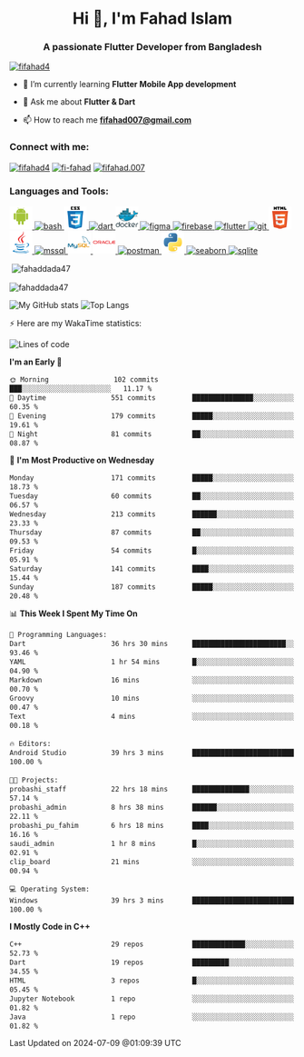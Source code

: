 <h1 align="center">Hi 👋, I'm Fahad Islam</h1>
<h3 align="center">A passionate Flutter Developer from Bangladesh</h3>

<p align="left"> <a href="https://twitter.com/fifahad4" target="blank"><img src="https://img.shields.io/twitter/follow/fifahad4?logo=twitter&style=for-the-badge" alt="fifahad4" /></a> </p>

- 🌱 I’m currently learning **Flutter Mobile App development**

- 💬 Ask me about **Flutter & Dart**

- 📫 How to reach me **fifahad007@gmail.com**

<h3 align="left">Connect with me:</h3>
<p align="left">
<a href="https://twitter.com/fifahad4" target="blank"><img align="center" src="https://raw.githubusercontent.com/rahuldkjain/github-profile-readme-generator/master/src/images/icons/Social/twitter.svg" alt="fifahad4" height="30" width="40" /></a>
<a href="https://linkedin.com/in/fi-fahad" target="blank"><img align="center" src="https://raw.githubusercontent.com/rahuldkjain/github-profile-readme-generator/master/src/images/icons/Social/linked-in-alt.svg" alt="fi-fahad" height="30" width="40" /></a>
<a href="https://fb.com/fifahad.007" target="blank"><img align="center" src="https://raw.githubusercontent.com/rahuldkjain/github-profile-readme-generator/master/src/images/icons/Social/facebook.svg" alt="fifahad.007" height="30" width="40" /></a>
</p>

<h3 align="left">Languages and Tools:</h3>
<p align="left"> <a href="https://developer.android.com" target="_blank" rel="noreferrer"> <img src="https://raw.githubusercontent.com/devicons/devicon/master/icons/android/android-original-wordmark.svg" alt="android" width="40" height="40"/> </a> <a href="https://www.gnu.org/software/bash/" target="_blank" rel="noreferrer"> <img src="https://www.vectorlogo.zone/logos/gnu_bash/gnu_bash-icon.svg" alt="bash" width="40" height="40"/> </a> <a href="https://www.w3schools.com/css/" target="_blank" rel="noreferrer"> <img src="https://raw.githubusercontent.com/devicons/devicon/master/icons/css3/css3-original-wordmark.svg" alt="css3" width="40" height="40"/> </a> <a href="https://dart.dev" target="_blank" rel="noreferrer"> <img src="https://www.vectorlogo.zone/logos/dartlang/dartlang-icon.svg" alt="dart" width="40" height="40"/> </a> <a href="https://www.docker.com/" target="_blank" rel="noreferrer"> <img src="https://raw.githubusercontent.com/devicons/devicon/master/icons/docker/docker-original-wordmark.svg" alt="docker" width="40" height="40"/> </a> <a href="https://www.figma.com/" target="_blank" rel="noreferrer"> <img src="https://www.vectorlogo.zone/logos/figma/figma-icon.svg" alt="figma" width="40" height="40"/> </a> <a href="https://firebase.google.com/" target="_blank" rel="noreferrer"> <img src="https://www.vectorlogo.zone/logos/firebase/firebase-icon.svg" alt="firebase" width="40" height="40"/> </a> <a href="https://flutter.dev" target="_blank" rel="noreferrer"> <img src="https://www.vectorlogo.zone/logos/flutterio/flutterio-icon.svg" alt="flutter" width="40" height="40"/> </a> <a href="https://git-scm.com/" target="_blank" rel="noreferrer"> <img src="https://www.vectorlogo.zone/logos/git-scm/git-scm-icon.svg" alt="git" width="40" height="40"/> </a> <a href="https://www.w3.org/html/" target="_blank" rel="noreferrer"> <img src="https://raw.githubusercontent.com/devicons/devicon/master/icons/html5/html5-original-wordmark.svg" alt="html5" width="40" height="40"/> </a> <a href="https://www.java.com" target="_blank" rel="noreferrer"> <img src="https://raw.githubusercontent.com/devicons/devicon/master/icons/java/java-original.svg" alt="java" width="40" height="40"/> </a> <a href="https://www.microsoft.com/en-us/sql-server" target="_blank" rel="noreferrer"> <img src="https://www.svgrepo.com/show/303229/microsoft-sql-server-logo.svg" alt="mssql" width="40" height="40"/> </a> <a href="https://www.mysql.com/" target="_blank" rel="noreferrer"> <img src="https://raw.githubusercontent.com/devicons/devicon/master/icons/mysql/mysql-original-wordmark.svg" alt="mysql" width="40" height="40"/> </a> <a href="https://www.oracle.com/" target="_blank" rel="noreferrer"> <img src="https://raw.githubusercontent.com/devicons/devicon/master/icons/oracle/oracle-original.svg" alt="oracle" width="40" height="40"/> </a> <a href="https://postman.com" target="_blank" rel="noreferrer"> <img src="https://www.vectorlogo.zone/logos/getpostman/getpostman-icon.svg" alt="postman" width="40" height="40"/> </a> <a href="https://www.python.org" target="_blank" rel="noreferrer"> <img src="https://raw.githubusercontent.com/devicons/devicon/master/icons/python/python-original.svg" alt="python" width="40" height="40"/> </a> <a href="https://seaborn.pydata.org/" target="_blank" rel="noreferrer"> <img src="https://seaborn.pydata.org/_images/logo-mark-lightbg.svg" alt="seaborn" width="40" height="40"/> </a> <a href="https://www.sqlite.org/" target="_blank" rel="noreferrer"> <img src="https://www.vectorlogo.zone/logos/sqlite/sqlite-icon.svg" alt="sqlite" width="40" height="40"/> </a> </p>

<p>&nbsp;<img align="center" src="https://github-readme-stats.vercel.app/api?username=fahaddada47&show_icons=true&locale=en" alt="fahaddada47" /></p>

<p><img align="center" src="https://github-readme-streak-stats.herokuapp.com/?user=fahaddada47&theme=dark" alt="fahaddada47" /></p>


![My GitHub stats](https://github-readme-stats.vercel.app/api?username=Fahaddada47&show_icons=true&theme=radical)
![Top Langs](https://github-readme-stats.vercel.app/api/top-langs/?username=Fahaddada47&layout=donut)


⚡ Here are my WakaTime statistics:

<!--START_SECTION:waka-->
![Lines of code](https://img.shields.io/badge/From%20Hello%20World%20I%27ve%20Written-879.7%20thousand%20lines%20of%20code-blue)

**I'm an Early 🐤** 

```text
🌞 Morning                102 commits         ███░░░░░░░░░░░░░░░░░░░░░░   11.17 % 
🌆 Daytime                551 commits         ███████████████░░░░░░░░░░   60.35 % 
🌃 Evening                179 commits         █████░░░░░░░░░░░░░░░░░░░░   19.61 % 
🌙 Night                  81 commits          ██░░░░░░░░░░░░░░░░░░░░░░░   08.87 % 
```
📅 **I'm Most Productive on Wednesday** 

```text
Monday                   171 commits         █████░░░░░░░░░░░░░░░░░░░░   18.73 % 
Tuesday                  60 commits          ██░░░░░░░░░░░░░░░░░░░░░░░   06.57 % 
Wednesday                213 commits         ██████░░░░░░░░░░░░░░░░░░░   23.33 % 
Thursday                 87 commits          ██░░░░░░░░░░░░░░░░░░░░░░░   09.53 % 
Friday                   54 commits          █░░░░░░░░░░░░░░░░░░░░░░░░   05.91 % 
Saturday                 141 commits         ████░░░░░░░░░░░░░░░░░░░░░   15.44 % 
Sunday                   187 commits         █████░░░░░░░░░░░░░░░░░░░░   20.48 % 
```


📊 **This Week I Spent My Time On** 

```text
💬 Programming Languages: 
Dart                     36 hrs 30 mins      ███████████████████████░░   93.46 % 
YAML                     1 hr 54 mins        █░░░░░░░░░░░░░░░░░░░░░░░░   04.90 % 
Markdown                 16 mins             ░░░░░░░░░░░░░░░░░░░░░░░░░   00.70 % 
Groovy                   10 mins             ░░░░░░░░░░░░░░░░░░░░░░░░░   00.47 % 
Text                     4 mins              ░░░░░░░░░░░░░░░░░░░░░░░░░   00.18 % 

🔥 Editors: 
Android Studio           39 hrs 3 mins       █████████████████████████   100.00 % 

🐱‍💻 Projects: 
probashi_staff           22 hrs 18 mins      ██████████████░░░░░░░░░░░   57.14 % 
probashi_admin           8 hrs 38 mins       ██████░░░░░░░░░░░░░░░░░░░   22.11 % 
probashi_pu_fahim        6 hrs 18 mins       ████░░░░░░░░░░░░░░░░░░░░░   16.16 % 
saudi_admin              1 hr 8 mins         █░░░░░░░░░░░░░░░░░░░░░░░░   02.91 % 
clip_board               21 mins             ░░░░░░░░░░░░░░░░░░░░░░░░░   00.94 % 

💻 Operating System: 
Windows                  39 hrs 3 mins       █████████████████████████   100.00 % 
```

**I Mostly Code in C++** 

```text
C++                      29 repos            █████████████░░░░░░░░░░░░   52.73 % 
Dart                     19 repos            █████████░░░░░░░░░░░░░░░░   34.55 % 
HTML                     3 repos             █░░░░░░░░░░░░░░░░░░░░░░░░   05.45 % 
Jupyter Notebook         1 repo              ░░░░░░░░░░░░░░░░░░░░░░░░░   01.82 % 
Java                     1 repo              ░░░░░░░░░░░░░░░░░░░░░░░░░   01.82 % 
```




 Last Updated on 2024-07-09 @01:09:39 UTC
<!--END_SECTION:waka-->
